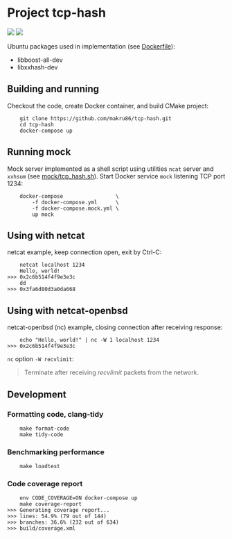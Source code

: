 # Project tcp-hash

![](https://github.com/makru86/tcp-hash/actions/workflows/ubuntu.yml/badge.svg)
![](https://img.shields.io/badge/Code%20Coverage-55%25-success?style=flat)

Ubuntu packages used in implementation (see [Dockerfile](Dockerfile)):

- libboost-all-dev
- libxxhash-dev

## Building and running

Checkout the code, create Docker container, and build CMake project:

```
    git clone https://github.com/makru86/tcp-hash.git
    cd tcp-hash
    docker-compose up
```

## Running mock

Mock server implemented as a shell script using utilities `ncat` server and `xxhsum`
(see [mock/tcp_hash.sh](mock/tcp_hash.sh)). Start Docker service `mock`  listening TCP port 1234:

```
    docker-compose                 \
        -f docker-compose.yml      \
        -f docker-compose.mock.yml \
        up mock
```

## Using with netcat

netcat example, keep connection open, exit by Ctrl-C:

```
    netcat localhost 1234
    Hello, world!
>>> 0x2c6b514f4f9e3e3c
    dd
>>> 0x3fa6d80d3a0da668
```

## Using with netcat-openbsd

netcat-openbsd (nc) example, closing connection after receiving response:

```
    echo "Hello, world!" | nc -W 1 localhost 1234
>>> 0x2c6b514f4f9e3e3c
```

`nc` option `-W recvlimit`:
> Terminate after receiving *recvlimit* packets from the network.

## Development

### Formatting code, clang-tidy

```
    make format-code
    make tidy-code
```

### Benchmarking performance

```
    make loadtest
```

### Code coverage report

```
    env CODE_COVERAGE=ON docker-compose up
    make coverage-report
>>> Generating coverage report...
>>> lines: 54.9% (79 out of 144)
>>> branches: 36.6% (232 out of 634)
>>> build/coverage.xml
```